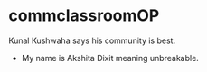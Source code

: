 # commclassroomOP

Kunal Kushwaha says his community is best.
- My name is Akshita Dixit meaning unbreakable.
